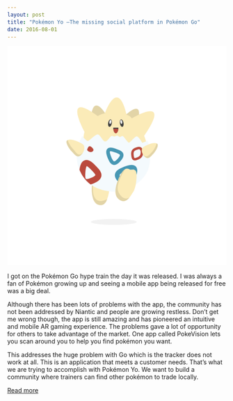 ```yaml
---
layout: post
title: "Pokémon Yo —The missing social platform in Pokémon Go"
date: 2016-08-01
---
```


<img src="/assets/1-zAMmXqBlQn2IvBAf8nXGPA.png">


I got on the Pokémon Go hype train the day it was released. I was always a fan of Pokémon growing up and seeing a mobile app being released for free was a big deal.

Although there has been lots of problems with the app, the community has not been addressed by Niantic and people are growing restless.
Don’t get me wrong though, the app is still amazing and has pioneered an intuitive and mobile AR gaming experience.
The problems gave a lot of opportunity for others to take advantage of the market. One app called PokeVision lets you scan around you to help you find pokémon you want.

This addresses the huge problem with Go which is the tracker does not work at all. This is an application that meets a customer needs.
That’s what we are trying to accomplish with Pokémon Yo. We want to build a community where trainers can find other pokémon to trade locally.

[Read more](https://medium.com/@deadlocked_d/pok%C3%A9mon-yo-the-missing-social-platform-in-pok%C3%A9mon-go-9e86cffd0c91#.c6fai7598)

